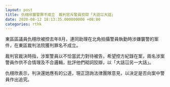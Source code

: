```yaml
---
layout: post
title: 仇栩欣襲警罪不成立　裁判官斥警員狡辯「大話冚大話」
date: 2020-08-12 18:13:35.000000000 +08:00
categories: rthk
---
```


東區區議員仇栩欣被控去年8月，連同助理在北角拍攝警員執勤時涉嫌襲警的案件，在東區裁判法院獲判罪名不成立。

裁判官裁決時指，涉案警員以不恰當武力對待被告，希望控方紀錄在案，兩名涉案警員作供不合情理及不合邏輯，批評他們砌詞狡辯，以「大話冚另一大話」。

仇栩欣表示，判決還她應有的公道，現正諮詢法律團隊意見，以決定是否向案中警員作出追究。
